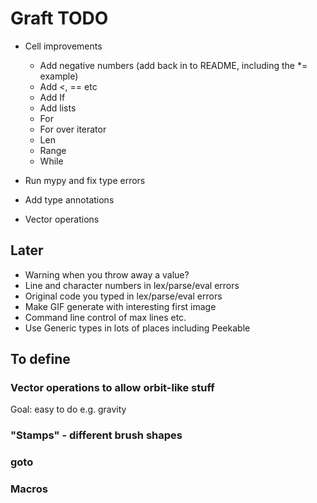 # Graft TODO

- Cell improvements
  + Add negative numbers (add back in to README, including the *= example)
  + Add <, == etc
  + Add If
  + Add lists
  + For
  + For over iterator
  - Len
  - Range
  - While

- Run mypy and fix type errors
- Add type annotations

- Vector operations

## Later

* Warning when you throw away a value?
* Line and character numbers in lex/parse/eval errors
* Original code you typed in lex/parse/eval errors
* Make GIF generate with interesting first image
* Command line control of max lines etc.
* Use Generic types in lots of places including Peekable

## To define

### Vector operations to allow orbit-like stuff

Goal: easy to do e.g. gravity

### "Stamps" - different brush shapes
### goto
### Macros
